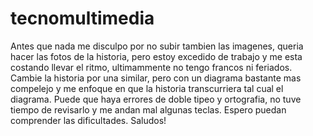 # tecnomultimedia

Antes que nada me disculpo por no subir tambien las imagenes, queria hacer las fotos de la historia, pero estoy excedido de trabajo y me esta costando llevar el ritmo, ultimammente no tengo francos ni feriados.
Cambie la historia por una similar, pero con un diagrama bastante mas compelejo y me enfoque en que la historia transcurriera tal cual el diagrama. Puede que haya errores de doble tipeo y ortografia, no tuve tiempo de revisarlo y me andan mal algunas teclas.
Espero puedan comprender las dificultades. Saludos!

